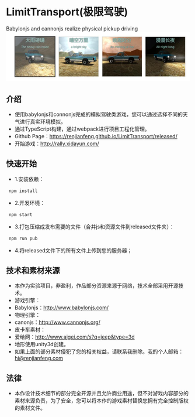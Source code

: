# LimitTransport(极限驾驶)
Babylonjs and cannonjs realize physical pickup driving
![Alt text](/src/Resource/gameScene/images/ui/title.jpg)
## 介绍
* 使用babylonjs和connonjs完成的模拟驾驶类游戏，您可以通过选择不同的天气进行真实环境模拟。
* 通过TypeScript构建，通过webpack进行项目工程化管理。
* Github Page：https://renjianfeng.github.io/LimitTransport/released/
* 开始游戏：http://rally.xidayun.com/
## 快速开始
* 1.安装依赖：
```javascript  
 npm install
```
* 2.开发环境：
```javascript  
 npm start
```
* 3.打包压缩成发布需要的文件（合并js和资源文件到released文件夹）：
```javascript  
 npm run pub
```
* 4.将released文件下的所有文件上传到您的服务器；
## 技术和素材来源
* 本作为实验项目，非盈利，作品部分资源来源于网络，技术全部采用开源技术。
* 游戏引擎：
* Babylonjs：http://www.babylonjs.com/
* 物理引擎：
* canonjs：http://www.cannonjs.org/
* 皮卡车素材：
* 爱给网：http://www.aigei.com/s?q=jeep&type=3d
* 地形使用unity3d创建。
* 如果上面的部分素材侵犯了您的相关权益，请联系我删除。我的个人邮箱：hi@renjianfeng.com

## 法律
* 本作设计技术细节的部分完全开源并且允许商业用途，但不对游戏内容部分的素材来源负责，为了安全，您可以将本作的游戏素材替换您拥有完全控制版权的素材文件。


